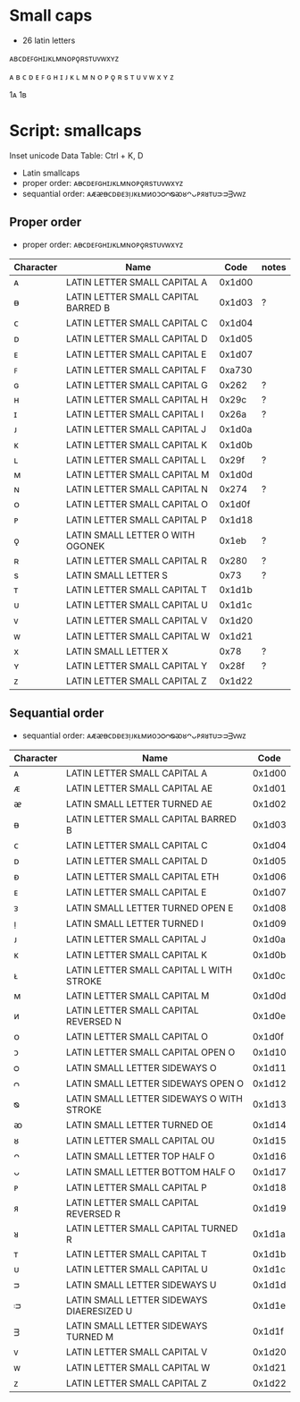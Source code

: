 # Small caps

* 26 latin letters

ᴀʙᴄᴅᴇꜰɢʜɪᴊᴋʟᴍɴᴏᴘǫʀsᴛᴜᴠᴡxʏᴢ

ᴀ ʙ ᴄ ᴅ ᴇ ꜰ ɢ ʜ ɪ ᴊ ᴋ ʟ ᴍ ɴ ᴏ ᴘ ǫ ʀ s ᴛ ᴜ ᴠ ᴡ x ʏ ᴢ

1ᴀ
1ʙ


# Script: smallcaps

Inset unicode Data Table: Ctrl + K, D

- Latin smallcaps
- proper order: ᴀᴃᴄᴅᴇꜰɢʜɪᴊᴋʟᴍɴᴏᴘǫʀsᴛᴜᴠᴡxʏᴢ
- sequantial order: ᴀᴁᴂᴃᴄᴅᴆᴇᴈᴉᴊᴋᴌᴍᴎᴏᴐᴑᴒᴓᴔᴕᴖᴗᴘᴙᴚᴛᴜᴝᴞᴟᴠᴡᴢ


## Proper order

- proper order: ᴀᴃᴄᴅᴇꜰɢʜɪᴊᴋʟᴍɴᴏᴘǫʀsᴛᴜᴠᴡxʏᴢ


Character | Name                                | Code    | notes
----------|-------------------------------------|---------|-------
ᴀ         | LATIN LETTER SMALL CAPITAL A        | 0x1d00  | 
ᴃ         | LATIN LETTER SMALL CAPITAL BARRED B | 0x1d03  | ?
ᴄ         | LATIN LETTER SMALL CAPITAL C        | 0x1d04  | 
ᴅ         | LATIN LETTER SMALL CAPITAL D        | 0x1d05  | 
ᴇ         | LATIN LETTER SMALL CAPITAL E        | 0x1d07  | 
ꜰ         | LATIN LETTER SMALL CAPITAL F        | 0xa730  | 
ɢ         | LATIN LETTER SMALL CAPITAL G        | 0x262   | ?
ʜ         | LATIN LETTER SMALL CAPITAL H        | 0x29c   | ?
ɪ         | LATIN LETTER SMALL CAPITAL I        | 0x26a   | ?
ᴊ         | LATIN LETTER SMALL CAPITAL J        | 0x1d0a  | 
ᴋ         | LATIN LETTER SMALL CAPITAL K        | 0x1d0b  | 
ʟ         | LATIN LETTER SMALL CAPITAL L        | 0x29f   | ?
ᴍ         | LATIN LETTER SMALL CAPITAL M        | 0x1d0d  | 
ɴ         | LATIN LETTER SMALL CAPITAL N        | 0x274   | ?
ᴏ         | LATIN LETTER SMALL CAPITAL O        | 0x1d0f  | 
ᴘ         | LATIN LETTER SMALL CAPITAL P        | 0x1d18  | 
ǫ         | LATIN SMALL LETTER O WITH OGONEK    | 0x1eb   | ?
ʀ         | LATIN LETTER SMALL CAPITAL R        | 0x280   | ?
s         | LATIN SMALL LETTER S                | 0x73    | ?
ᴛ         | LATIN LETTER SMALL CAPITAL T        | 0x1d1b  | 
ᴜ         | LATIN LETTER SMALL CAPITAL U        | 0x1d1c  | 
ᴠ         | LATIN LETTER SMALL CAPITAL V        | 0x1d20  | 
ᴡ         | LATIN LETTER SMALL CAPITAL W        | 0x1d21  | 
x         | LATIN SMALL LETTER X                | 0x78    | ?
ʏ         | LATIN LETTER SMALL CAPITAL Y        | 0x28f   | ?
ᴢ         | LATIN LETTER SMALL CAPITAL Z        | 0x1d22  | 


## Sequantial order

- sequantial order: ᴀᴁᴂᴃᴄᴅᴆᴇᴈᴉᴊᴋᴌᴍᴎᴏᴐᴑᴒᴓᴔᴕᴖᴗᴘᴙᴚᴛᴜᴝᴞᴟᴠᴡᴢ

Character | Name                                      | Code
----------|-------------------------------------------|-------
ᴀ         | LATIN LETTER SMALL CAPITAL A              | 0x1d00
ᴁ         | LATIN LETTER SMALL CAPITAL AE             | 0x1d01
ᴂ         | LATIN SMALL LETTER TURNED AE              | 0x1d02
ᴃ         | LATIN LETTER SMALL CAPITAL BARRED B       | 0x1d03
ᴄ         | LATIN LETTER SMALL CAPITAL C              | 0x1d04
ᴅ         | LATIN LETTER SMALL CAPITAL D              | 0x1d05
ᴆ         | LATIN LETTER SMALL CAPITAL ETH            | 0x1d06
ᴇ         | LATIN LETTER SMALL CAPITAL E              | 0x1d07
ᴈ         | LATIN SMALL LETTER TURNED OPEN E          | 0x1d08
ᴉ         | LATIN SMALL LETTER TURNED I               | 0x1d09
ᴊ         | LATIN LETTER SMALL CAPITAL J              | 0x1d0a
ᴋ         | LATIN LETTER SMALL CAPITAL K              | 0x1d0b
ᴌ         | LATIN LETTER SMALL CAPITAL L WITH STROKE  | 0x1d0c
ᴍ         | LATIN LETTER SMALL CAPITAL M              | 0x1d0d
ᴎ         | LATIN LETTER SMALL CAPITAL REVERSED N     | 0x1d0e
ᴏ         | LATIN LETTER SMALL CAPITAL O              | 0x1d0f
ᴐ         | LATIN LETTER SMALL CAPITAL OPEN O         | 0x1d10
ᴑ         | LATIN SMALL LETTER SIDEWAYS O             | 0x1d11
ᴒ         | LATIN SMALL LETTER SIDEWAYS OPEN O        | 0x1d12
ᴓ         | LATIN SMALL LETTER SIDEWAYS O WITH STROKE | 0x1d13
ᴔ         | LATIN SMALL LETTER TURNED OE              | 0x1d14
ᴕ         | LATIN LETTER SMALL CAPITAL OU             | 0x1d15
ᴖ         | LATIN SMALL LETTER TOP HALF O             | 0x1d16
ᴗ         | LATIN SMALL LETTER BOTTOM HALF O          | 0x1d17
ᴘ         | LATIN LETTER SMALL CAPITAL P              | 0x1d18
ᴙ         | LATIN LETTER SMALL CAPITAL REVERSED R     | 0x1d19
ᴚ         | LATIN LETTER SMALL CAPITAL TURNED R       | 0x1d1a
ᴛ         | LATIN LETTER SMALL CAPITAL T              | 0x1d1b
ᴜ         | LATIN LETTER SMALL CAPITAL U              | 0x1d1c
ᴝ         | LATIN SMALL LETTER SIDEWAYS U             | 0x1d1d
ᴞ         | LATIN SMALL LETTER SIDEWAYS DIAERESIZED U | 0x1d1e
ᴟ         | LATIN SMALL LETTER SIDEWAYS TURNED M      | 0x1d1f
ᴠ         | LATIN LETTER SMALL CAPITAL V              | 0x1d20
ᴡ         | LATIN LETTER SMALL CAPITAL W              | 0x1d21
ᴢ         | LATIN LETTER SMALL CAPITAL Z              | 0x1d22
